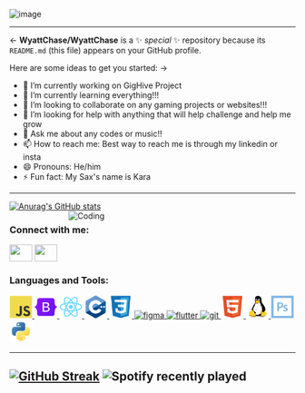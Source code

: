 ![image](https://user-images.githubusercontent.com/110052742/236056232-498b0666-2f0d-4ce9-aa2d-c6072f6dcd27.png)

-------------------------------------------------------------------------------------------------------------------------------------------------------------------------

<- **WyattChase/WyattChase** is a ✨ _special_ ✨ repository because its `README.md` (this file) appears on your GitHub profile.

Here are some ideas to get you started: ->

- 🔭 I’m currently working on GigHive Project
- 🌱 I’m currently learning everything!!!
- 👯 I’m looking to collaborate on any gaming projects or websites!!!
- 🤔 I’m looking for help with anything that will help challenge and help me grow
- 💬 Ask me about any codes or music!!
- 📫 How to reach me: Best way to reach me is through my linkedin or insta
- 😄 Pronouns: He/him
- ⚡ Fun fact: My Sax's name is Kara 

-----------------------------------------------------------------------------------------------------------------------------------------------------------------------

<img align="left"> [![Anurag's GitHub stats](https://github-readme-stats.vercel.app/api?username=WyattChase&show_icons=true&theme=tokyonight)](https://github.com/WyattChase/github-readme-stats) </img> <img align="right" alt="Coding" width="400" src="https://media.tenor.com/Dq8nm__4of0AAAAC/gimme-code-gimme.gif">

<h3 align="left">Connect with me:</h3>
<p align="left">
<a href="https://www.linkedin.com/in/jean-st-cloud/" target="blank"><img align="center" src="https://cdn.jsdelivr.net/npm/simple-icons@3.0.1/icons/linkedin.svg" alt="" height="30" width="40" /></a>
<a href="https://www.instagram.com/saxo_beat/" target="blank"><img align="center" src="https://cdn.jsdelivr.net/npm/simple-icons@3.0.1/icons/instagram.svg" alt="" height="30" width="40" /></a>
</p>
<h3 align="left">Languages and Tools:</h3>
<p align="left"> <a href="https://www.javascript.com/" target="_blank"> <img src="https://raw.githubusercontent.com/devicons/devicon/1119b9f84c0290e0f0b38982099a2bd027a48bf1/icons/javascript/javascript-original.svg" alt="javascript" width="40" height="40"/> </a> <a href="https://www.javascript.com/" target="_blank"> <img src="https://raw.githubusercontent.com/devicons/devicon/1119b9f84c0290e0f0b38982099a2bd027a48bf1/icons/bootstrap/bootstrap-original.svg" alt="boostrap" width="40" height="40"/> </a> <a href="https://react.dev/" target="_blank"> <img src="https://raw.githubusercontent.com/devicons/devicon/1119b9f84c0290e0f0b38982099a2bd027a48bf1/icons/react/react-original.svg" alt="javascript" width="40" height="40"/> </a> <a href="https://www.w3schools.com/cpp/" target="_blank"> <img src="https://raw.githubusercontent.com/devicons/devicon/1119b9f84c0290e0f0b38982099a2bd027a48bf1/icons/cplusplus/cplusplus-original.svg" alt="cplusplus" width="40" height="40"/> </a> <a href="https://www.w3schools.com/css/" target="_blank"> <img src="https://raw.githubusercontent.com/devicons/devicon/1119b9f84c0290e0f0b38982099a2bd027a48bf1/icons/css3/css3-original.svg" alt="css3" width="40" height="40"/> </a> <a href="https://www.figma.com/" target="_blank"> <img src="https://www.vectorlogo.zone/logos/figma/figma-icon.svg" alt="figma" width="40" height="40"/> </a> <a href="https://flutter.dev" target="_blank"> <img src="https://user-images.githubusercontent.com/110052742/236317254-f4e86019-6c83-43b2-b915-d909792f559d.png" alt="flutter" width="40" height="40"/> </a> <a href="https://git-scm.com/" target="_blank"> <img src="https://user-images.githubusercontent.com/110052742/236317696-5ca5124b-bdd4-4776-8752-8639ac953679.png" alt="git" width="40" height="40"/> </a> <a href="https://www.w3.org/html/" target="_blank"> <img src="https://raw.githubusercontent.com/devicons/devicon/1119b9f84c0290e0f0b38982099a2bd027a48bf1/icons/html5/html5-original.svg" alt="html5" width="40" height="40"/> </a> <a href="https://www.linux.org/" target="_blank"> <img src="https://raw.githubusercontent.com/devicons/devicon/1119b9f84c0290e0f0b38982099a2bd027a48bf1/icons/linux/linux-original.svg" alt="linux" width="40" height="40"/> </a> <a href="https://www.photoshop.com/en" target="_blank"> <img src="https://raw.githubusercontent.com/devicons/devicon/1119b9f84c0290e0f0b38982099a2bd027a48bf1/icons/photoshop/photoshop-line.svg" alt="photoshop" width="40" height="40"/> </a> <a href="https://www.python.org" target="_blank"> <img src="https://raw.githubusercontent.com/devicons/devicon/1119b9f84c0290e0f0b38982099a2bd027a48bf1/icons/python/python-original.svg" alt="python" width="40" height="40"/> </a> </p>



-----------------------------------------------------------------------------------------------------------------------------------------------------------------------
[![GitHub Streak](http://github-readme-streak-stats.herokuapp.com?user=WyattChase&theme=tokyonight-duo&border_radius=6&exclude_days=Sun%2CSat&card_width=500)](https://git.io/streak-stats) ![Spotify recently played](https://spotify-recently-played-readme.vercel.app/api?user=12166340593&count=3)
-----------------------------------------------------------------------------------------------------------------------------------------------------------------------


